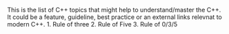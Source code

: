 This is the list of C++ topics that might help to understand/master the C++. 
It could be a feature, guideline, best practice or an external links relevnat to modern C++.
    1. Rule of three
    2. Rule of Five
    3. Rule of 0/3/5
